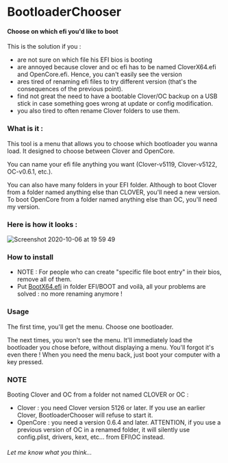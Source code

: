 # BootloaderChooser
#### Choose on which efi you'd like to boot

This is the solution if you :
- are not sure on which file his EFI bios is booting
- are annoyed because clover and oc efi has to be named CloverX64.efi and OpenCore.efi. Hence, you can't easily see the version
- ares tired of renaming efi files to try different version (that's the consequences of the previous point).
- find not great the need to have a bootable Clover/OC backup on a USB stick in case something goes wrong at update or config modification.
- you also tired to often rename Clover folders to use them.

### What is it :

This tool is a menu that allows you to choose which bootloader you wanna load. It designed to choose between Clover and OpenCore.

You can name your efi file anything you want (Clover-v5119, Clover-v5122, OC-v0.6.1, etc.).

You can also have many folders in your EFI folder. Although to boot Clover from a folder named anything else than CLOVER, you'll need a new version. To boot OpenCore from a folder named anything else than OC, you'll need my version.


### Here is how it looks :

![Screenshot 2020-10-06 at 19 59 49](https://user-images.githubusercontent.com/3094233/95235634-85a9e380-080e-11eb-8cfe-0e2cc04ab903.png)


### How to install

- NOTE : For people who can create "specific file boot entry" in their bios, remove all of them.
- Put [BootX64.efi](efi_files/BootX64.efi) in folder EFI/BOOT and voilà, all your problems are solved : no more renaming anymore !

### Usage

The first time, you'll get the menu. Choose one bootloader.

The next times, you won't see the menu.  It'll immediately load the bootloader you chose before, without displaying a menu. You'll forgot it's even there !
When you need the menu back, just boot your computer with a key pressed.

### NOTE

Booting Clover and OC from a folder not named CLOVER or OC :

- Clover : you need Clover version 5126 or later. If you use an earlier Clover, BootloaderChooser will refuse to start it.
- OpenCore : you need a version 0.6.4 and later. ATTENTION, if you use a previous version of OC in a renamed folder, it will silently use config.plist, drivers, kext, etc... from EFI\OC instead.



###### Let me know what you think...
